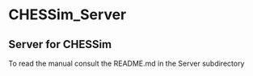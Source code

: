 # CHESSim_Server
Server for CHESSim
---

To read the manual consult the README.md in the Server subdirectory
